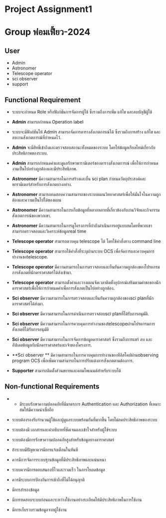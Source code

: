 ﻿#  Project Assignment1

# Group ฟอมเฟี้ยว-2024

 

## User

 - Admin
 -  Astronomer
 - Telescope operator 
 - sci observer
 - support

## Functional Requirement

 - ระบบจะกำหนด Role หรือฟังก์ชันการจัดการผู้ใช้ ซึ่งรวมถึงการเพิ่ม แก้ไข และลบบัญชีผู้ใช้

 - **Admin** สามารถกำหนด Operation label

 - ระบบจะมีฟังก์ชันให้  Admin สามารถจัดการตารางสังเกตการณ์ได้ ซึ่งรวมถึงการสร้าง แก้ไข และลบงานสังเกตการณ์ที่กำหนดไว้.

 - **Admin** จะมีสิทธิ์เข้าถึงและตรวจสอบสถานะทั้งหมดของระบบ โดยให้ข้อมูลเรียลไทม์เกี่ยวกับประสิทธิภาพของระบบ.

 - **Admin** สามารถกำหนดค่าและดูแลรักษาพารามิเตอร์ของตารางสังเกตการณ์ เพื่อให้การกำหนดงานเป็นไปอย่างถูกต้องและมีประสิทธิภาพ.

 - **Astronomer** มีความสามารถในการสร้างและยื่น sci plan กำหนดวัตถุประสงค์และพารามิเตอร์สำหรับการสังเกตบางอย่าง.

 - **Astronomer** สามารถทดสอบความสามารถของระบบแผนวิทยาศาสตร์เพื่อให้มั่นใจในความถูกต้องและความเป็นไปได้ของแผน

 - **Astronomer** มีความสามารถในการเก็บข้อมูลที่หลากหลายที่เกี่ยวข้องกับงานวิจัยและกิจกรรมสังเกตการณ์ของพวกเขา.

 - **Astronomer** มีความสามารถในการดูโครงการที่กำลังดำเนินการอยู่แบบสดโดยที่พวกเขาสามารถตรวจสอบและวิเคราะห์ข้อมูลreal time

 - **Telescope operator** สามารถตวบคุม telescope ได้ โดยใช้คำสั่งทาง command line

 - **Telescope operator** สามารถใช้คำสั่งที่ระบุผ่านระบบ OCS เพื่อจัดการและควบคุมการทำงานขอtelescope.

 - **Telescope operator** มีความสามารถในการตรวจสอบและยืนยันความถูกต้องของโปรแกรมการสังเกตที่นักดาราศาสตร์ได้ส่งเข้ามา.

 - **Telescope operator** สามารถตั้งค่าและวางแผนจัดเวลาติดตั้งอุปกรณ์เสริมตามคำขอของนักดาราศาสตร์เพื่อให้การกำหนดค่าเพื่อการสังเกตเป็นไปอย่างถูกต้อง.

 - **Sci observer** มีความสามารถในการตรวจสอบและยืนยันความถูกต้องของsci planที่นักดาราศาสตร์ได้ส่งมา.

 - **Sci observer** มีความสามารถในการดำเนินการตรวจสอบsci planที่ได้รับการอนุมัติ.

 - **Sci observer** มีความสามารถในการควบคุมการทำงานของtelescopeผ่านโปรแกรมการสังเกตที่ได้รับการอนุมัติ

 - **Sci observer** มีความสามารถในการจัดการข้อมูลดาราศาสตร์ ซึ่งรวมถึงการแชร์ ลบ และอัปเดตข้อมูลกับนักดาราศาสตร์และเจ้าของโครงการ.

 - **Sci observer ** มีความสามารถในการควบคุมการทำงานของทีลิสโคปผ่านobserving program  OCS เพื่อเพิ่มความสามารถในการปรับแต่งการสังเกตตามต้องการ.

 
 - **Supporter** สามารถติดตั้งส่วนขยายและคอมโพเนนต์สำหรับระบบได้

## Non-functional  Requirements 

 - - มีระบบรักษาความปลอดภัยที่มีมาตรการ Authentication และ Authorization ที่เหมาะสมให้มีความน่าเชื่อถือ

- ระบบต้องรองรับจำนวนผู้ใช้และผู้ดูแลระบบพร้อมกันที่มากขึ้น โดยไม่ลดประสิทธิภาพของระบบ

- ระบบต้องมี เอกสารและคำอธิบายที่ชัดเจนและเข้าใจสำหรับผู้ใช้ระบบ

- ระบบต้องมีการรักษาความปลอดภัยสูงสำหรับข้อมูลทางดาราศาสตร์

- ถ้าระบบมีปัญหาควรมีการแจ้งเตือนในทันที

- ควรมีการจัดการระบบฐานข้อมูลที่มีประสิทธิภาพและแน่นหนา

- ระบบควรมีการตอบสนองที่ไวและรวดเร็ว ในการโหลดข้อมูล

- ควรมีระบบการป้องกันการเช้าถึงที่ไม่ได้อนุญาติ

- มีการสำรองข้อมูล

- มีการทดสอบระบบก่อนและระหว่างใช้งานอย่างระเอียดให้มีประสิทธิภาพในการใช้งาน

- มีการเก็บรวบรวมข้อมูลจากผู้ใช้งาน

